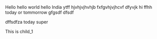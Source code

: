 Hello
hello world
hello India
ytff
hjvhjvjhvhjb
fxfgvhjvjhcvf
dfyvjk
hi 
ffhh
today 
or tommorrow
gfgsdf
dfsdf
 
dffsdfza
today super

This is child_1